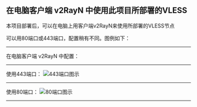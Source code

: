 ## 在电脑客户端 v2RayN 中使用此项目所部署的VLESS



本项目部署后，可以在电脑上用客户端v2RayN来使用所部署的VLESS节点

可以用80端口或443端口，配置稍有不同。图例如下：

****

在电脑客户端 v2RayN 中配置：

****

使用443端口：
![443端口图示](https://github.com/yang123me/heroku/blob/master/tutorial/img/%E5%AE%A2%E6%88%B7%E7%AB%AFv2RayN-VLESS-443.png)

****

使用80端口：
![80端口图示](https://github.com/yang123me/heroku/blob/master/tutorial/img/%E5%AE%A2%E6%88%B7%E7%AB%AFv2RayN-VLESS-80.png)
****

